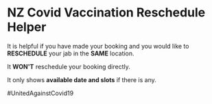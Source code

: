 # NZ Covid Vaccination Reschedule Helper

It is helpful if you have made your booking and you would like to **RESCHEDULE** your jab in the **SAME** location.

It **WON'T** reschedule your booking directly.

It only shows **available date and slots** if there is any.

#UnitedAgainstCovid19
